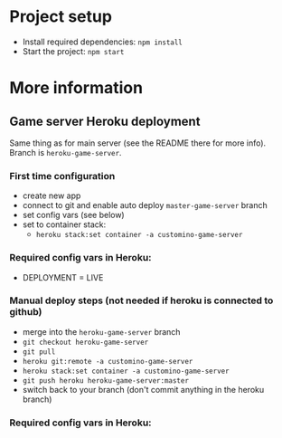 # Project setup

- Install required dependencies: `npm install`
- Start the project: `npm start`



# More information

## Game server Heroku deployment

Same thing as for main server (see the README there for more info). Branch is `heroku-game-server`.

### First time configuration

- create new app
- connect to git and enable auto deploy `master-game-server` branch
- set config vars (see below)
- set to container stack:
  - `heroku stack:set container -a customino-game-server`

### Required config vars in Heroku:

- DEPLOYMENT = LIVE

### Manual deploy steps (not needed if heroku is connected to github)

- merge into the `heroku-game-server` branch
- `git checkout heroku-game-server`
- `git pull`
- `heroku git:remote -a customino-game-server`
- `heroku stack:set container -a customino-game-server`
- `git push heroku heroku-game-server:master`
- switch back to your branch (don't commit anything in the heroku branch)

### Required config vars in Heroku:
